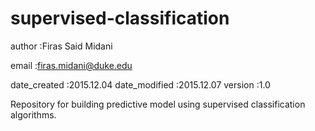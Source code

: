 # supervised-classification

author           :Firas Said Midani

email            :firas.midani@duke.edu

date_created     :2015.12.04
date_modified    :2015.12.07
version          :1.0

Repository for building predictive model using supervised classification algorithms.
